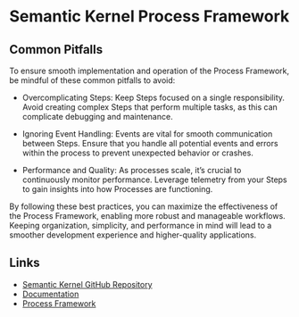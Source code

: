 # Semantic Kernel Process Framework

## Common Pitfalls

To ensure smooth implementation and operation of the Process Framework, be mindful of these common pitfalls to avoid:

- Overcomplicating Steps: Keep Steps focused on a single responsibility. Avoid creating complex Steps that perform multiple tasks, as this can complicate debugging and maintenance.

- Ignoring Event Handling: Events are vital for smooth communication between Steps. Ensure that you handle all potential events and errors within the process to prevent unexpected behavior or crashes.

- Performance and Quality: As processes scale, it’s crucial to continuously monitor performance. Leverage telemetry from your Steps to gain insights into how Processes are functioning.

By following these best practices, you can maximize the effectiveness of the Process Framework, enabling more robust and manageable workflows. Keeping organization, simplicity, and performance in mind will lead to a smoother development experience and higher-quality applications.

## Links

- [Semantic Kernel GitHub Repository](https://github.com/microsoft/semantic-kernel)
- [Documentation](https://learn.microsoft.com/en-us/semantic-kernel/)
- [Process Framework](https://learn.microsoft.com/en-us/semantic-kernel/frameworks/process/process-framework)

